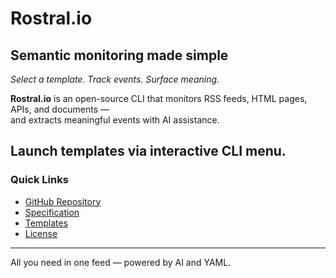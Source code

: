 # Rostral.io

## Semantic monitoring made simple  
_Select a template. Track events. Surface meaning._

**Rostral.io** is an open-source CLI that monitors RSS feeds, HTML pages, APIs, and documents —  
and extracts meaningful events with AI assistance.

Launch templates via interactive CLI menu.
---

### Quick Links

- [GitHub Repository](https://github.com/alfablend/rostral.io)  
- [Specification](TECHNICALSPEC.md)  
- [Templates](templates/)  
- [License](LICENSE)

---

All you need in one feed — powered by AI and YAML.
